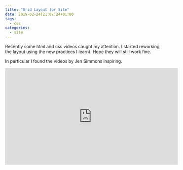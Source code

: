 ```yaml
---
title: "Grid Layout for Site"
date: 2019-02-24T21:07:24+01:00
tags:
  - css
categories:
  - site
---
```


Recently some html and css videos caught my attention.
I started reworking the layout using the new practices I learnt. 
Hope they will still work fine.

In particular I found the videos by Jen Simmons inspiring.

<iframe width="560" height="315" src="https://www.youtube.com/embed/tFKrK4eAiUQ" frameborder="0" allow="accelerometer; autoplay; encrypted-media; gyroscope; picture-in-picture" allowfullscreen></iframe>

<!--more-->
